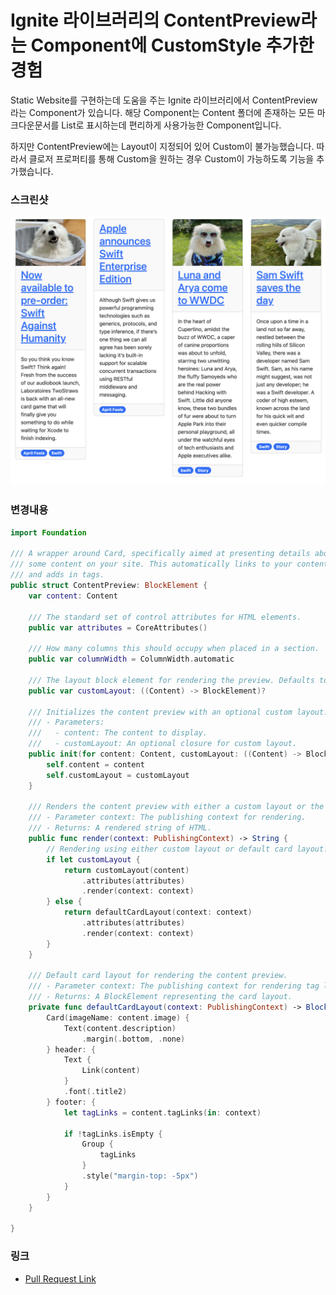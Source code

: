 # Ignite 라이브러리의 ContentPreview라는 Component에 CustomStyle 추가한 경험

Static Website를 구현하는데 도움을 주는 Ignite 라이브러리에서 ContentPreview라는 Component가 있습니다. 해당 Component는 Content 폴더에 존재하는 모든 마크다운문서를 List로 표시하는데 편리하게 사용가능한 Component입니다.

하지만 ContentPreview에는 Layout이 지정되어 있어 Custom이 불가능했습니다. 따라서 클로저 프로퍼티를 통해 Custom을 원하는 경우 Custom이 가능하도록 기능을 추가했습니다.

### 스크린샷
<img src= "../Images/IgnitePRSample.png">

### 변경내용
```swift
import Foundation

/// A wrapper around Card, specifically aimed at presenting details about
/// some content on your site. This automatically links to your content page
/// and adds in tags.
public struct ContentPreview: BlockElement {
    var content: Content

    /// The standard set of control attributes for HTML elements.
    public var attributes = CoreAttributes()

    /// How many columns this should occupy when placed in a section.
    public var columnWidth = ColumnWidth.automatic

    /// The layout block element for rendering the preview. Defaults to a card if not provided.
    public var customLayout: ((Content) -> BlockElement)?

    /// Initializes the content preview with an optional custom layout.
    /// - Parameters:
    ///   - content: The content to display.
    ///   - customLayout: An optional closure for custom layout.
    public init(for content: Content, customLayout: ((Content) -> BlockElement)? = nil) {
        self.content = content
        self.customLayout = customLayout
    }

    /// Renders the content preview with either a custom layout or the default card.
    /// - Parameter context: The publishing context for rendering.
    /// - Returns: A rendered string of HTML.
    public func render(context: PublishingContext) -> String {
        // Rendering using either custom layout or default card layout.
        if let customLayout {
            return customLayout(content)
                .attributes(attributes)
                .render(context: context)
        } else {
            return defaultCardLayout(context: context)
                .attributes(attributes)
                .render(context: context)
        }
    }

    /// Default card layout for rendering the content preview.
    /// - Parameter context: The publishing context for rendering tag links.
    /// - Returns: A BlockElement representing the card layout.
    private func defaultCardLayout(context: PublishingContext) -> BlockElement {
        Card(imageName: content.image) {
            Text(content.description)
                .margin(.bottom, .none)
        } header: {
            Text {
                Link(content)
            }
            .font(.title2)
        } footer: {
            let tagLinks = content.tagLinks(in: context)

            if !tagLinks.isEmpty {
                Group {
                    tagLinks
                }
                .style("margin-top: -5px")
            }
        }
    }
    
}
```

### 링크
- [Pull Request Link](https://github.com/twostraws/Ignite/pull/129)

